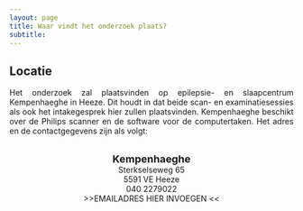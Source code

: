 ```yaml
---
layout: page
title: Waar vindt het onderzoek plaats?
subtitle:
---
```


<div align = "justify"> 
	<p>
		<h2> Locatie </h2>

Het onderzoek zal plaatsvinden op epilepsie- en slaapcentrum Kempenhaeghe in Heeze. Dit houdt in dat beide scan- en examinatiesessies als ook het intakegesprek hier zullen plaatsvinden. Kempenhaeghe beschikt over de Philips scanner en de software voor de computertaken. Het adres en de contactgegevens zijn als volgt:

<div> 
<p style = "text-align: center" >
<br>	
<font size="4"><b>Kempenhaeghe</b></font>	
<br> Sterkselseweg 65
<br> 5591 VE Heeze
<br> 040 2279022
<br> >>EMAILADRES HIER INVOEGEN <<
</p>
</div>



